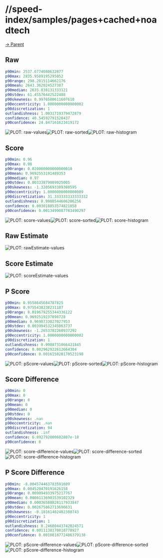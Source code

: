 
# //speed-index/samples/pages+cached+noadtech

[→ Parent](../..)


## Raw


```yaml
p90min: 2537.6774080632877
p90max: 2835.9589195295052
p90range: 298.2815114662176
p90mean: 2643.362024527387
p90median: 2635.838131333121
p90stdev: 61.45576442522408
p90skewness: 0.9976580611607618
p90eccentricity: 1.0000000000000002
p90discretization: 1
outlandishness: 1.0031719379472879
confidence: 40.54592791528437
p90confidence: 24.847161623419172

```

![PLOT: raw-values](./raw/values.svg)![PLOT: raw-sorted](./raw/sorted.svg)![PLOT: raw-histogram](./raw/histogram.svg)
## Score


```yaml
p90min: 0.96
p90max: 0.98
p90range: 0.020000000000000018
p90mean: 0.9692553191489353
p90median: 0.97
p90stdev: 0.00333879889925005
p90skewness: -1.3205693389380595
p90eccentricity: 1.0000000000000009
p90discretization: 31.333333333333332
outlandishness: 0.9988544606206256
confidence: 0.003018853574821858
p90confidence: 0.0013499087783490297

```

![PLOT: score-values](./score/values.svg)![PLOT: score-sorted](./score/sorted.svg)![PLOT: score-histogram](./score/histogram.svg)
## Raw Estimate

![PLOT: rawEstimate-values](./rawEstimate/values.svg)
## Score Estimate

![PLOT: scoreEstimate-values](./scoreEstimate/values.svg)
## P Score


```yaml
p90min: 0.9558645684787825
p90max: 0.9755438238231187
p90range: 0.019679255344336122
p90mean: 0.9692519237898728
p90median: 0.9698733027027953
p90stdev: 0.003994532345063737
p90skewness: -1.2653702260937292
p90eccentricity: 1.0000000000000002
p90discretization: 1
outlandishness: 0.9988731066421845
confidence: 0.002962922612664304
p90confidence: 0.001615028170523198

```

![PLOT: pScore-values](./pScore/values.svg)![PLOT: pScore-sorted](./pScore/sorted.svg)![PLOT: pScore-histogram](./pScore/histogram.svg)
## Score Difference


```yaml
p90min: 0
p90max: 0
p90range: 0
p90mean: 0
p90median: 0
p90stdev: 0
p90skewness: .nan
p90eccentricity: .nan
p90discretization: 94
outlandishness: .inf
confidence: 6.092792000602807e-18
p90confidence: 0

```

![PLOT: score-difference-values](./score-difference/values.svg)![PLOT: score-difference-sorted](./score-difference/sorted.svg)![PLOT: score-difference-histogram](./score-difference/histogram.svg)
## P Score Difference


```yaml
p90min: -0.004574463783591609
p90max: 0.004520470191626158
p90range: 0.009094933975217767
p90mean: 0.00001136903539102329
p90median: 0.00036588828117933847
p90stdev: 0.002675862713696631
p90skewness: -0.18161402402308743
p90eccentricity: 1
p90discretization: 1
outlandishness: 0.24680443742024571
confidence: 0.0011138170818778927
p90confidence: 0.0010818772486379138

```

![PLOT: pScore-difference-values](./pScore-difference/values.svg)![PLOT: pScore-difference-sorted](./pScore-difference/sorted.svg)![PLOT: pScore-difference-histogram](./pScore-difference/histogram.svg)